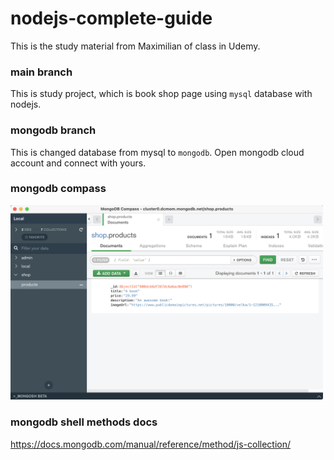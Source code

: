 # nodejs-complete-guide
This is the study material from Maximilian of class in Udemy.
### main branch
This is study project, which is book shop page using `mysql` database with nodejs.

### mongodb branch
This is changed database from mysql to `mongodb`.
Open mongodb cloud account and connect with yours.

### mongodb compass
<img src="mongodb_compass.png" width="500"/>

### mongodb shell methods docs
https://docs.mongodb.com/manual/reference/method/js-collection/